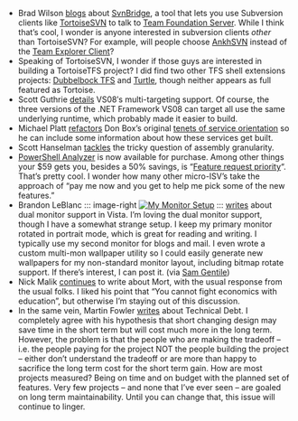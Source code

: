 -   Brad Wilson
    [blogs](http://www.agileprogrammer.com/dotnetguy/archive/2007/06/19/22906.aspx)
    about [SvnBridge](http://www.codeplex.com/SvnBridge), a tool that
    lets you use Subversion clients like
    [TortoiseSVN](http://tortoisesvn.net/) to talk to [Team Foundation
    Server](http://msdn2.microsoft.com/en-us/teamsystem/aa718825.aspx).
    While I think that’s cool, I wonder is anyone interested in
    subversion clients *other* than TortoiseSVN? For example, will
    people choose [AnkhSVN](http://ankhsvn.tigris.org/) instead of the
    [Team Explorer
    Client](http://msdn2.microsoft.com/en-us/library/ms181304(VS.80).aspx)?
-   Speaking of TortoiseSVN, I wonder if those guys are interested in
    building a TortoiseTFS project? I did find two other TFS shell
    extensions projects: [Dubbelbock
    TFS](http://blog.benday.com/archive/2007/05/18/23006.aspx) and
    [Turtle](http://www.codeplex.com/Turtle), though neither appears as
    full featured as Tortoise.
-   Scott Guthrie
    [details](http://weblogs.asp.net/scottgu/archive/2007/06/20/vs-2008-multi-targeting-support.aspx)
    VS08′s multi-targeting support. Of course, the three versions of the
    .NET Framework VS08 can target all use the same underlying runtime,
    which probably made it easier to build.
-   Michael Platt
    [refactors](http://michaelplatt.net/blogs/architecture/archive/2007/06/18/service-oriented-programming-sop-tenets.aspx) Don
    Box’s original [tenets of service
    orientation](http://msdn.microsoft.com/msdnmag/issues/04/01/Indigo/default.aspx)
    so he can include some information about how these services get
    built.
-   Scott Hanselman
    [tackles](http://feeds.feedburner.com/~r/ScottHanselman/~3/126242743/AssemblyFiefdomsWhatsTheRightNumberOfAssembliesLibraries.aspx)
    the tricky question of assembly granularity.
-   [PowerShell
    Analyzer](http://powershell.com/store/index.php?act=viewProd&productId=2)
    is now available for purchase. Among other things your \$59 gets
    you, besides a 50% savings, is “[Feature request
    priority](http://powershelllive.com/)“. That’s pretty cool. I wonder
    how many other micro-ISV’s take the approach of “pay me now and you
    get to help me pick some of the new features.”
-   Brandon LeBlanc
	::: image-right
	[![My Monitor Setup](http://image.devhawk.net/blog-content/20070620-1203-morning-coffee-92/MonitorSetup_thumb.jpg)](http://image.devhawk.net/blog-content/20070620-1203-morning-coffee-92/MonitorSetup.jpg)
	:::
    [writes](http://windowsvistablog.com/blogs/windowsexperience/archive/2007/06/20/running-a-dual-monitor-setup-with-windows-vista.aspx)
    about dual monitor support in Vista. I’m loving the dual monitor
    support, though I have a somewhat strange setup. I keep my primary
    monitor rotated in portrait mode, which is great for reading and
    writing. I typically use my second monitor for blogs and mail. I
    even wrote a custom multi-mon wallpaper utility so I could easily
    generate new wallpapers for my non-standard monitor layout,
    including bitmap rotate support. If there’s interest, I can post it.
    (via [Sam
    Gentile](http://codebetter.com/blogs/sam.gentile/archive/2007/06/20/new-and-notable-173.aspx))
-   Nick Malik
    [continues](http://blogs.msdn.com/nickmalik/archive/2007/06/19/not-crazy-just-lateral-thinking.aspx)
    to write about Mort, with the usual response from the usual folks. I
    liked his point that “You cannot fight economics with education”,
    but otherwise I’m staying out of this discussion.
-   In the same vein, Martin Fowler
    [writes](http://martinfowler.com/bliki/DesignStaminaHypothesis.html)
    about Technical Debt. I completely agree with his hypothesis that
    short changing design may save time in the short term but will cost
    much more in the long term. However, the problem is that the people
    who are making the tradeoff – i.e. the people paying for the project
    NOT the people building the project – either don’t understand the
    tradeoff or are more than happy to sacrifice the long term cost for
    the short term gain. How are most projects measured? Being on time
    and on budget with the planned set of features. Very few projects –
    and none that I’ve ever seen – are goaled on long term
    maintainability. Until you can change that, this issue will continue
    to linger.

